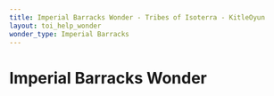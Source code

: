 ```yaml
---
title: Imperial Barracks Wonder - Tribes of Isoterra - KitleOyun
layout: toi_help_wonder
wonder_type: Imperial Barracks
---
```


<h1 class="h1">Imperial Barracks Wonder</h1>
